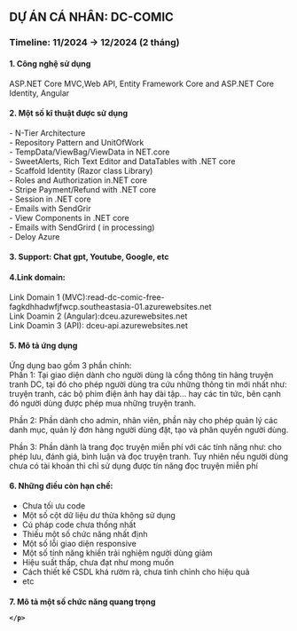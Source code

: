 <h2> DỰ ÁN CÁ NHÂN: DC-COMIC</h1>
<h3>Timeline: 11/2024 -> 12/2024 (2 tháng)</h3>
<h4>1. Công nghệ sử dụng</h4> <p>ASP.NET Core MVC,Web API, Entity Framework Core and ASP.NET Core Identity, Angular </p>
<h4>2. Một số kĩ thuật được sử dụng</h4>
<p>
  - N-Tier Architecture <br>
  - Repository Pattern and UnitOfWork  <br>
  - TempData/ViewBag/ViewData in NET.core <br>
  - SweetAlerts, Rich Text Editor and DataTables with .NET core <br>
  - Scaffold Identity (Razor class Library) <br>
  - Roles and Authorization in.NET core <br>
  - Stripe Payment/Refund with .NET core <br>
  - Session in .NET core <br>
  - Emails with SendGrir <br>
  - View Components in .NET core <br>
  - Emails with SendGrird ( in processing) <br>
  - Deloy Azure <br>
</p>
<h4>3. Support: Chat gpt, Youtube, Google, etc </h4>
<div>  <h4> 4.Link domain: </h4> 
  <p>
    Link Domain 1 (MVC):read-dc-comic-free-fagkdhhadwfjfwcp.southeastasia-01.azurewebsites.net  <br>
    Link Doamin 2 (Angular):dceu.azurewebsites.net  <br>
    Link Doamin 3 (API): dceu-api.azurewebsites.net   <br>
  </p>

</h4>
<h4>5. Mô tả ứng dụng </h4>
<p> Ứng dụng bao gồm 3 phần chính: <br>
  Phần 1: Tại giao diện dành cho người dùng là cổng thông tin hãng truyện tranh DC, tại đó cho phép người dùng tra cứu những thông tin mới nhất như: truyện tranh, các bộ phim điện ảnh hay dài tập... hay các tin     tức, bên cạnh đó người dùng được phép mua những truyện tranh. <br>
  
  Phần 2: Phần dành cho admin, nhân viên, phần này cho phép quản lý các danh mục, quản lý đơn hàng người dùng đặt, tạo và phân quyền người dùng. <br>
  
  Phần 3: Phần dành là trang đọc truyện miễn phí với các tính năng như: cho phép lưu, đánh giá, bình luận và đọc truyện tranh. Tuy nhiên nếu người dùng chưa có tài khoản thì chỉ sử dụng được tín năng đọc truyện miễn phí <br>
</p>
<div>
  <h4>6. Những điều còn hạn chế:</h4>
  <ul>
    <li>Chưa tối ưu code</li>
    <li>Một số cột dữ liệu dư thừa không sử dụng</li>
    <li>Cú pháp code chưa thống nhất</li>
    <li>Thiếu một số chức năng nhất định</li>
    <li>Một số lỗi giao diện responsive</li>
    <li>Một số tính năng khiến trải nghiệm người dùng giảm</li>
    <li>Hiệu suất thấp, chưa đạt như mong muốn</li>
    <li>Cách thiết kế CSDL khá rườm rà, chưa tinh chỉnh cho hiệu quả</li>
    <li>etc</li>
  </ul>
</div>

<div> 
  <h4>7. Mô tả một số chức năng quang trọng <br>
    <p> 
      
    </p>
  </h4>
</div>




